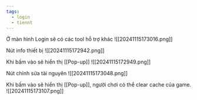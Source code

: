 ```yaml
---
tags:
  - login
  - tiennt
---
```

Ở màn hình Login sẽ có các tool hỗ trợ khác
![[20241115173016.png]]

Nút info thiết bị
![[20241115172942.png]]

Khi bấm vào sẽ hiển thị [[Pop-up]]
![[20241115172949.png]]

Nút chỉnh sửa tài nguyên
![[20241115173048.png]]

Khi bấm vào sẽ hiển thị [[Pop-up]], người chơi có thể clear cache của game.
![[20241115173107.png]]
